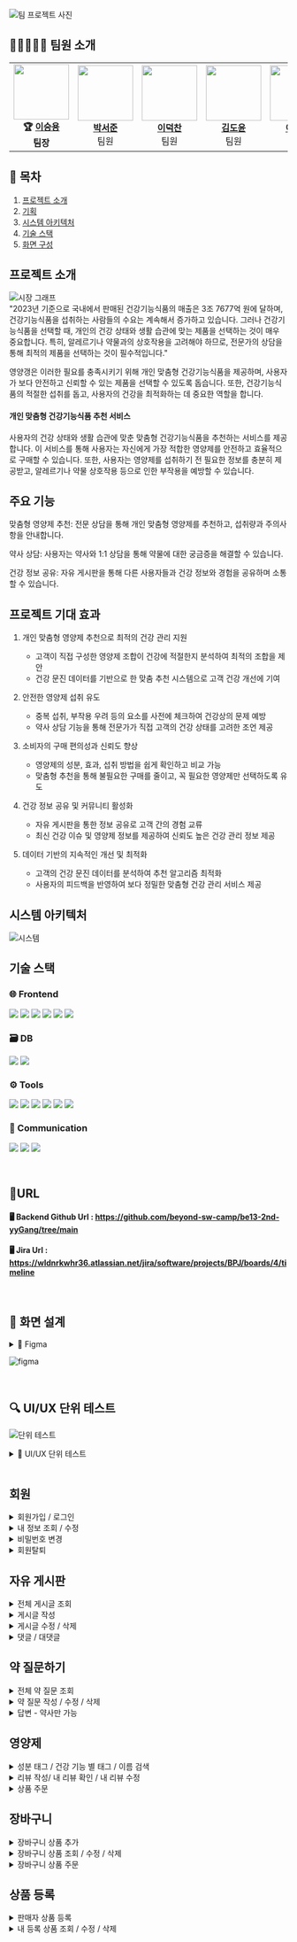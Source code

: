 ![팀 프로젝트 사진](https://github.com/user-attachments/assets/19d6335f-9bca-4075-9c34-7292370b2e71)


## 🤗👨‍💻👩‍💻  팀원 소개

<table>
  <tr>
    <td align="center">
      <img src="https://github.com/user-attachments/assets/9788e4c1-0329-44be-8749-9df6825cf981" width="100" height="100"><br>
      <b>🏆 <a href="https://github.com/namoo36">이승용</a></b><br><b>팀장</b>
    </td>
    <td align="center">
     <img src="https://github.com/user-attachments/assets/afe283bf-9b48-418e-b241-13f0deb48c44" width="100" height="100"><br>
      <b><a href="https://github.com/pppseojun">박서준</a></b><br>팀원
    </td>
    <td align="center">
      <img src="https://github.com/user-attachments/assets/17ca198f-af37-498a-a22b-e9dfaa218681" width="100" height="100"><br>
      <b><a href="https://github.com/deokChan2">이덕찬</a></b><br>팀원
    </td>
    <td align="center">
      <img src="https://github.com/user-attachments/assets/8aef79a6-76b5-496a-ada1-40fc96373a83" width="100"  height="100"><br>
      <b><a href="https://github.com/kimdoyun0806">김도윤</a></b><br>팀원
    <td align="center">
<img src="https://github.com/user-attachments/assets/64052e2a-ec23-4bc5-b81a-564a4c19a948" width="100"  height="100"><br>
      <b><a href="https://github.com/jelee55">이제경</a></b><br>팀원
    </td>
    <td align="center">
      <img src="https://github.com/user-attachments/assets/25652a28-eee6-4c9b-9407-301cf8423c4c" width="100"  height="100"><br>
      <b><a href="https://github.com/2HEEJIN">이희진</a></b><br>팀원
    </td>
  </tr>
</table>


## 📌 목차
1. [프로젝트 소개](#프로젝트-소개)
2. [기획](#기획)
3. [시스템 아키텍처](#시스템-아키텍처)
4. [기술 스택](#기술-스택)
5. [화면 구성](#화면-구성)


## 프로젝트 소개
![시장 그래프](https://github.com/user-attachments/assets/3d3cfb19-c0a3-4717-9ff6-d6a607407a03) <br>
"2023년 기준으로 국내에서 판매된 건강기능식품의 매출은 3조 7677억 원에 달하며, 건강기능식품을 섭취하는 사람들의 수요는 계속해서 증가하고 있습니다. 그러나 건강기능식품을 선택할 때, 개인의 건강 상태와 생활 습관에 맞는 제품을 선택하는 것이 매우 중요합니다. 특히, 알레르기나 약물과의 상호작용을 고려해야 하므로, 전문가의 상담을 통해 최적의 제품을 선택하는 것이 필수적입니다."

영양갱은 이러한 필요를 충족시키기 위해 개인 맞춤형 건강기능식품을 제공하며, 사용자가 보다 안전하고 신뢰할 수 있는 제품을 선택할 수 있도록 돕습니다. 또한, 건강기능식품의 적절한 섭취를 돕고, 사용자의 건강을 최적화하는 데 중요한 역할을 합니다.

#### 개인 맞춤형 건강기능식품 추천 서비스

사용자의 건강 상태와 생활 습관에 맞춘 맞춤형 건강기능식품을 추천하는 서비스를 제공합니다. 이 서비스를 통해 사용자는 자신에게 가장 적합한 영양제를 안전하고 효율적으로 구매할 수 있습니다. 또한, 사용자는 영양제를 섭취하기 전 필요한 정보를 충분히 제공받고, 알레르기나 약물 상호작용 등으로 인한 부작용을 예방할 수 있습니다.

## 주요 기능

맞춤형 영양제 추천: 전문 상담을 통해 개인 맞춤형 영양제를 추천하고, 섭취량과 주의사항을 안내합니다.

약사 상담: 사용자는 약사와 1:1 상담을 통해 약물에 대한 궁금증을 해결할 수 있습니다.

건강 정보 공유: 자유 게시판을 통해 다른 사용자들과 건강 정보와 경험을 공유하며 소통할 수 있습니다.
</details>

## 프로젝트 기대 효과
1. 개인 맞춤형 영양제 추천으로 최적의 건강 관리 지원
   + 고객이 직접 구성한 영양제 조합이 건강에 적절한지 분석하여 최적의 조합을 제안
   + 건강 문진 데이터를 기반으로 한 맞춤 추천 시스템으로 고객 건강 개선에 기여

2. 안전한 영양제 섭취 유도
    + 중복 섭취, 부작용 우려 등의 요소를 사전에 체크하여 건강상의 문제 예방
    + 약사 상담 기능을 통해 전문가가 직접 고객의 건강 상태를 고려한 조언 제공

3. 소비자의 구매 편의성과 신뢰도 향상
    + 영양제의 성분, 효과, 섭취 방법을 쉽게 확인하고 비교 가능
    + 맞춤형 추천을 통해 불필요한 구매를 줄이고, 꼭 필요한 영양제만 선택하도록 유도

4. 건강 정보 공유 및 커뮤니티 활성화
    + 자유 게시판을 통한 정보 공유로 고객 간의 경험 교류
    + 최신 건강 이슈 및 영양제 정보를 제공하여 신뢰도 높은 건강 관리 정보 제공

5. 데이터 기반의 지속적인 개선 및 최적화
    + 고객의 건강 문진 데이터를 분석하여 추천 알고리즘 최적화
    + 사용자의 피드백을 반영하여 보다 정밀한 맞춤형 건강 관리 서비스 제공


## 시스템 아키텍처
![시스템](https://github.com/user-attachments/assets/322164d5-6cee-4c14-81d7-f1185e025d35)



## 기술 스택
### 🌐 Frontend
<img src="https://img.shields.io/badge/css3-1572B6?style=for-the-badge&logo=css3&logoColor=white"> <img src="https://img.shields.io/badge/html5-E34F26?style=for-the-badge&logo=html5&logoColor=white"> <img src="https://img.shields.io/badge/javascript-F7DF1E?style=for-the-badge&logo=JavaScript&logoColor=white"> <img src="https://img.shields.io/badge/Axios-5A29E4?style=for-the-badge&logo=Axios&logoColor=white"> <img src="https://img.shields.io/badge/vue.js-4FC08D?style=for-the-badge&logo=Vue.js&logoColor=white"> <img src="https://img.shields.io/badge/bootstrap-7952B3?style=for-the-badge&logo=bootstrap&logoColor=white">

### 🗃️ DB
<img src="https://img.shields.io/badge/mariaDB-003545?style=for-the-badge&logo=mariaDB&logoColor=white"> <img src="https://img.shields.io/badge/Redis-DC382D?style=for-the-badge&logo=Redis&logoColor=white"> 

### ⚙️ Tools
<img src="https://img.shields.io/badge/Git-F05032?style=for-the-badge&logo=Git&logoColor=white"> <img src="https://img.shields.io/badge/github-181717?style=for-the-badge&logo=github&logoColor=white"> <img src="https://img.shields.io/badge/Figma-9C29B1?style=for-the-badge&logo=Figma&logoColor=white"> <img src="https://img.shields.io/badge/Postman-FF6C37?style=for-the-badge&logo=Postman&logoColor=white"> <img src="https://img.shields.io/badge/Swagger-85EA2D?style=for-the-badge&logo=Swagger&logoColor=white"> <img src="https://img.shields.io/badge/erdCloud-0097A7?style=for-the-badge&logo=erdCloud&logoColor=white">

### 💬 Communication
<img src="https://img.shields.io/badge/Jira-0052CC?style=for-the-badge&logo=Jira&logoColor=white"> <img src="https://img.shields.io/badge/Discord-7289DA?style=for-the-badge&logo=Discord&logoColor=white"> <img src="https://img.shields.io/badge/Notion-000000?style=for-the-badge&logo=Notion&logoColor=white">

<br>

## 📎URL
#### 🖥️ Backend Github Url : https://github.com/beyond-sw-camp/be13-2nd-yyGang/tree/main
#### 🖥️ Jira Url : https://wldnrkwhr36.atlassian.net/jira/software/projects/BPJ/boards/4/timeline

<br>

## 📌 화면 설계
<details>
<summary>📌 Figma</summary>
https://www.figma.com/design/vGeaWMkgpIMoXgVQZdtWUX/%EC%98%81%EC%96%91%EA%B0%B1?node-id=0-1&t=dPvi2MJ2QOZu2etV-1
</details>

![figma](https://github.com/user-attachments/assets/845c4128-22aa-488d-97ac-f93677f92cbc)


<br>

## 🔍 UI/UX 단위 테스트

![단위 테스트](https://github.com/user-attachments/assets/2a900c42-a6c0-42da-9e32-76dcb484d34f)

<details>
<summary>📌 UI/UX 단위 테스트</summary>
https://docs.google.com/spreadsheets/d/15YYf8uofEw9gY0yJmCZ47F-nCaSvJ7-zgntefZcZcI8/edit?gid=0#gid=0 
</details>

<br>

## 회원
<details>
<summary>회원가입 / 로그인</summary>
<div markdown="1">

  <img src="https://github.com/user-attachments/assets/0778549a-116d-40db-b6d1-e921daeb8ae8" width="50%">
  
</div>
</details>

<details>
<summary>내 정보 조회 / 수정</summary>
<div markdown="1">
  
  <img src="https://github.com/user-attachments/assets/307e23a6-75c5-4d9b-b055-ce40c08fa913" width="50%">
  
</div>
</details>

<details>
<summary>비밀번호 변경</summary>
<div markdown="1">
  
  <img src="https://github.com/user-attachments/assets/2e989b6a-d549-4827-9057-2bbd97b1a974" width="50%">
  
</div>
</details>

<details>
<summary>회원탈퇴</summary>
<div markdown="1">
  
  <img src="https://github.com/user-attachments/assets/32d9258f-4387-4dd8-95ea-6a0126a5081b" width="50%">
  
</div>
</details>

## 자유 게시판
<details>
<summary>전체 게시글 조회</summary>
<div markdown="1">
  
  <img src="https://github.com/user-attachments/assets/70b71e30-6fc9-4146-98d7-f4efde8ccad6" width="50%">
  
</div>
</details>

<details>
<summary>게시글 작성</summary>
<div markdown="1">
  
  <img src="https://github.com/user-attachments/assets/361186ed-403e-489e-b19a-e89728dcaf61" width="50%">
  
</div>
</details>

<details>
<summary>게시글 수정 / 삭제</summary>
<div markdown="1">
  
  <img src="https://github.com/user-attachments/assets/51008806-f51e-4daf-afa5-4bd10698225e" width="50%">
  
</div>
</details>

<details>
<summary>댓글 / 대댓글</summary>
<div markdown="1">
  
  <img src="https://github.com/user-attachments/assets/51e07c3b-c6f8-49f1-b99f-99aae27aa563" width="50%">
  
</div>
</details>

## 약 질문하기
<details>
<summary>전체 약 질문 조회</summary>
<div markdown="1">
  
  <img src="https://github.com/user-attachments/assets/e59660d9-03eb-4c9d-85ae-333fd857ab58" width="50%">
  
</div>
</details>

<details>
<summary>약 질문 작성 / 수정 / 삭제</summary>
<div markdown="1">
  
  <img src="https://github.com/user-attachments/assets/36b76aeb-7e11-46db-bc3b-67967fb292a3" width="50%">
  
</div>
</details>

<details>
<summary>답변 - 약사만 가능</summary>
<div markdown="1">
  
  <img src="https://github.com/user-attachments/assets/7b1682f4-f3df-4041-81c8-6939b55d9d29" width="50%">
  
</div>
</details>

## 영양제
<details>
<summary>성분 태그 / 건강 기능 별 태그 / 이름 검색</summary>
<div markdown="1">
  
  <img src="https://github.com/user-attachments/assets/ae8c1c54-8e2c-4899-9a51-3a9aa4601d48" width="50%">
  
</div>
</details>

<details>
<summary>리뷰 작성/ 내 리뷰 확인 / 내 리뷰 수정</summary>
<div markdown="1">
  
  <img src="https://github.com/user-attachments/assets/0123980f-9084-4623-b5fb-467506b52777" width="50%">
  
</div>
</details>

<details>
<summary>상품 주문</summary>
<div markdown="1">
  
  <img src="https://github.com/user-attachments/assets/03572908-8948-4f42-95b5-2dfd92bdbb47" width="50%">
  
</div>
</details>

## 장바구니
<details>
<summary>장바구니 상품 추가</summary>
<div markdown="1">
  
  <img src="https://github.com/user-attachments/assets/4e164418-f7d2-4d74-a501-d1796b3788d9" width="50%">
  
</div>
</details>

<details>
<summary>장바구니 상품 조회 / 수정 / 삭제</summary>
<div markdown="1">
  
  <img src="https://github.com/user-attachments/assets/d62563f0-c4ac-46fe-b770-258bc1ebdfa1" width="50%">
  
</div>
</details>

<details>
<summary>장바구니 상품 주문</summary>
<div markdown="1">
  
  <img src="https://github.com/user-attachments/assets/ceb3293f-835e-4df9-8d13-f9b965e54ddf" width="50%">
  
</div>
</details>

## 상품 등록
<details>
<summary>판매자 상품 등록</summary>
<div markdown="1">
  
  <img src="https://github.com/user-attachments/assets/5bed866d-3a97-4734-8ab1-de85f30935f9" width="50%">
  
</div>
</details>

<details>
<summary>내 등록 상품 조회 / 수정 / 삭제</summary>
<div markdown="1">
  
  <img src="https://github.com/user-attachments/assets/2fb92ce7-10e7-447a-a560-673b93d75e7c" width="50%">
  
</div>
</details>



